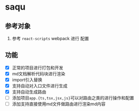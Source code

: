 saqu
===

## 参考对象

1. 参考 `react-scripts` webpack 进行 配置

## 功能

- [X] 正常的项目进行打包和开发
- [X] md文档解析代码块进行渲染
- [X] import引入替换
- [X] 支持自动对入口文件进行生成
- [X] 支持自动生成路由
- [ ] 添加项目`app.{ts,tsx,jsx,js}`可以对路由之类的进行操作和配置
- [ ] 添加支持直接使用md文件做路由进行渲染md内容

